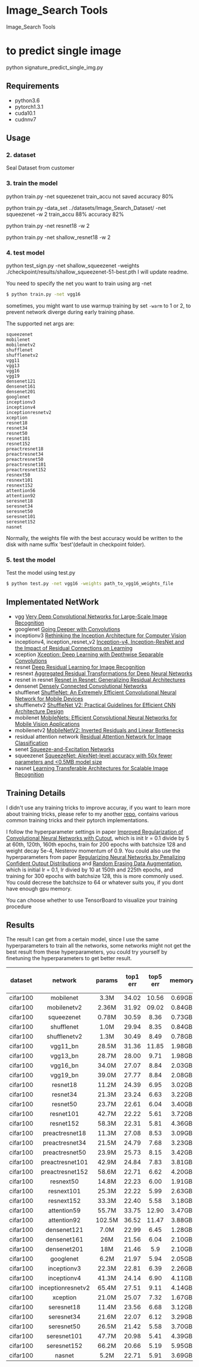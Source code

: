 # Image_Search Tools
Image_Search Tools

# to predict single image 
python signature_predict_single_img.py

## Requirements
- python3.6
- pytorch1.3.1
- cuda10.1
- cudnnv7

## Usage

### 2. dataset 
Seal Dataset from customer

### 3. train the model
python train.py -net squeezenet 
train_accu not saved
accuracy 80% 

python train.py -data_set ../datasets/Image_Search_Dataset/ -net squeezenet -w 2
train_accu 88%
accuracy 82%

python train.py -net resnet18 -w 2

python train.py -net shallow_resnet18 -w 2


### 4. test model 
python test_sign.py -net shallow_squeezenet -weights ./checkpoint/results/shallow_squeezenet-51-best.pth 
I will update readme.

You need to specify the net you want to train using arg -net

```bash
$ python train.py -net vgg16
```

sometimes, you might want to use warmup training by set ```-warm``` to 1 or 2, to prevent network
diverge during early training phase.

The supported net args are:
```
squeezenet
mobilenet
mobilenetv2
shufflenet
shufflenetv2
vgg11
vgg13
vgg16
vgg19
densenet121
densenet161
densenet201
googlenet
inceptionv3
inceptionv4
inceptionresnetv2
xception
resnet18
resnet34
resnet50
resnet101
resnet152
preactresnet18
preactresnet34
preactresnet50
preactresnet101
preactresnet152
resnext50
resnext101
resnext152
attention56
attention92
seresnet18
seresnet34
seresnet50
seresnet101
seresnet152
nasnet
```
Normally, the weights file with the best accuracy would be written to the disk with name suffix 'best'(default in checkpoint folder).


### 5. test the model
Test the model using test.py
```bash
$ python test.py -net vgg16 -weights path_to_vgg16_weights_file
```

## Implementated NetWork

- vgg [Very Deep Convolutional Networks for Large-Scale Image Recognition](https://arxiv.org/abs/1409.1556v6)
- googlenet [Going Deeper with Convolutions](https://arxiv.org/abs/1409.4842v1)
- inceptionv3 [Rethinking the Inception Architecture for Computer Vision](https://arxiv.org/abs/1512.00567v3)
- inceptionv4, inception_resnet_v2 [Inception-v4, Inception-ResNet and the Impact of Residual Connections on Learning](https://arxiv.org/abs/1602.07261)
- xception [Xception: Deep Learning with Depthwise Separable Convolutions](https://arxiv.org/abs/1610.02357)
- resnet [Deep Residual Learning for Image Recognition](https://arxiv.org/abs/1512.03385v1)
- resnext [Aggregated Residual Transformations for Deep Neural Networks](https://arxiv.org/abs/1611.05431v2)
- resnet in resnet [Resnet in Resnet: Generalizing Residual Architectures](https://arxiv.org/abs/1603.08029v1)
- densenet [Densely Connected Convolutional Networks](https://arxiv.org/abs/1608.06993v5)
- shufflenet [ShuffleNet: An Extremely Efficient Convolutional Neural Network for Mobile Devices](https://arxiv.org/abs/1707.01083v2)
- shufflenetv2 [ShuffleNet V2: Practical Guidelines for Efficient CNN Architecture Design](https://arxiv.org/abs/1807.11164v1)
- mobilenet [MobileNets: Efficient Convolutional Neural Networks for Mobile Vision Applications](https://arxiv.org/abs/1704.04861)
- mobilenetv2 [MobileNetV2: Inverted Residuals and Linear Bottlenecks](https://arxiv.org/abs/1801.04381)
- residual attention network [Residual Attention Network for Image Classification](https://arxiv.org/abs/1704.06904)
- senet [Squeeze-and-Excitation Networks](https://arxiv.org/abs/1709.01507)
- squeezenet [SqueezeNet: AlexNet-level accuracy with 50x fewer parameters and <0.5MB model size](https://arxiv.org/abs/1602.07360v4)
- nasnet [Learning Transferable Architectures for Scalable Image Recognition](https://arxiv.org/abs/1707.07012v4)

## Training Details
I didn't use any training tricks to improve accuray, if you want to learn more about training tricks,
please refer to my another [repo](https://github.com/weiaicunzai/Bag_of_Tricks_for_Image_Classification_with_Convolutional_Neural_Networks), contains
various common training tricks and their pytorch implementations.


I follow the hyperparameter settings in paper [Improved Regularization of Convolutional Neural Networks with Cutout](https://arxiv.org/abs/1701.06548v1), which is init lr = 0.1 divide by 5 at 60th, 120th, 160th epochs, train for 200
epochs with batchsize 128 and weight decay 5e-4, Nesterov momentum of 0.9. You could also use the hyperparameters from paper [Regularizing Neural Networks by Penalizing Confident Output Distributions](https://arxiv.org/abs/1701.06548) and [Random Erasing Data Augmentation](https://arxiv.org/abs/1701.06548), which is initial lr = 0.1, lr divied by 10 at 150th and 225th epochs, and training for 300 epochs with batchsize 128, this is more commonly used. You could decrese the batchsize to 64 or whatever suits you, if you dont have enough gpu memory.

You can choose whether to use TensorBoard to visualize your training procedure

## Results
The result I can get from a certain model, since I use the same hyperparameters to train all the networks, some networks might not get the best result from these hyperparameters, you could try yourself by finetuning the hyperparameters to get
better result.

|dataset|network|params|top1 err|top5 err|memory|epoch(lr = 0.1)|epoch(lr = 0.02)|epoch(lr = 0.004)|epoch(lr = 0.0008)|total epoch|
|:---:|:---:|:---:|:---:|:---:|:---:|:---:|:---:|:---:|:---:|:---:
|cifar100|mobilenet|3.3M|34.02|10.56|0.69GB|60|60|40|40|200|
|cifar100|mobilenetv2|2.36M|31.92|09.02|0.84GB|60|60|40|40|200|
|cifar100|squeezenet|0.78M|30.59|8.36|0.73GB|60|60|40|40|200|
|cifar100|shufflenet|1.0M|29.94|8.35|0.84GB|60|60|40|40|200|
|cifar100|shufflenetv2|1.3M|30.49|8.49|0.78GB|60|60|40|40|200|
|cifar100|vgg11_bn|28.5M|31.36|11.85|1.98GB|60|60|40|40|200|
|cifar100|vgg13_bn|28.7M|28.00|9.71|1.98GB|60|60|40|40|200|
|cifar100|vgg16_bn|34.0M|27.07|8.84|2.03GB|60|60|40|40|200|
|cifar100|vgg19_bn|39.0M|27.77|8.84|2.08GB|60|60|40|40|200|
|cifar100|resnet18|11.2M|24.39|6.95|3.02GB|60|60|40|40|200|
|cifar100|resnet34|21.3M|23.24|6.63|3.22GB|60|60|40|40|200|
|cifar100|resnet50|23.7M|22.61|6.04|3.40GB|60|60|40|40|200|
|cifar100|resnet101|42.7M|22.22|5.61|3.72GB|60|60|40|40|200|
|cifar100|resnet152|58.3M|22.31|5.81|4.36GB|60|60|40|40|200|
|cifar100|preactresnet18|11.3M|27.08|8.53|3.09GB|60|60|40|40|200|
|cifar100|preactresnet34|21.5M|24.79|7.68|3.23GB|60|60|40|40|200|
|cifar100|preactresnet50|23.9M|25.73|8.15|3.42GB|60|60|40|40|200|
|cifar100|preactresnet101|42.9M|24.84|7.83|3.81GB|60|60|40|40|200|
|cifar100|preactresnet152|58.6M|22.71|6.62|4.20GB|60|60|40|40|200|
|cifar100|resnext50|14.8M|22.23|6.00|1.91GB|60|60|40|40|200|
|cifar100|resnext101|25.3M|22.22|5.99|2.63GB|60|60|40|40|200|
|cifar100|resnext152|33.3M|22.40|5.58|3.18GB|60|60|40|40|200|
|cifar100|attention59|55.7M|33.75|12.90|3.47GB|60|60|40|40|200|
|cifar100|attention92|102.5M|36.52|11.47|3.88GB|60|60|40|40|200|
|cifar100|densenet121|7.0M|22.99|6.45|1.28GB|60|60|40|40|200|
|cifar100|densenet161|26M|21.56|6.04|2.10GB|60|60|60|40|200|
|cifar100|densenet201|18M|21.46|5.9|2.10GB|60|60|40|40|200|
|cifar100|googlenet|6.2M|21.97|5.94|2.05GB|60|60|40|40|200|
|cifar100|inceptionv3|22.3M|22.81|6.39|2.26GB|60|60|40|40|200|
|cifar100|inceptionv4|41.3M|24.14|6.90|4.11GB|60|60|40|40|200|
|cifar100|inceptionresnetv2|65.4M|27.51|9.11|4.14GB|60|60|40|40|200|
|cifar100|xception|21.0M|25.07|7.32|1.67GB|60|60|40|40|200|
|cifar100|seresnet18|11.4M|23.56|6.68|3.12GB|60|60|40|40|200|
|cifar100|seresnet34|21.6M|22.07|6.12|3.29GB|60|60|40|40|200|
|cifar100|seresnet50|26.5M|21.42|5.58|3.70GB|60|60|40|40|200|
|cifar100|seresnet101|47.7M|20.98|5.41|4.39GB|60|60|40|40|200|
|cifar100|seresnet152|66.2M|20.66|5.19|5.95GB|60|60|40|40|200|
|cifar100|nasnet|5.2M|22.71|5.91|3.69GB|60|60|40|40|200|
